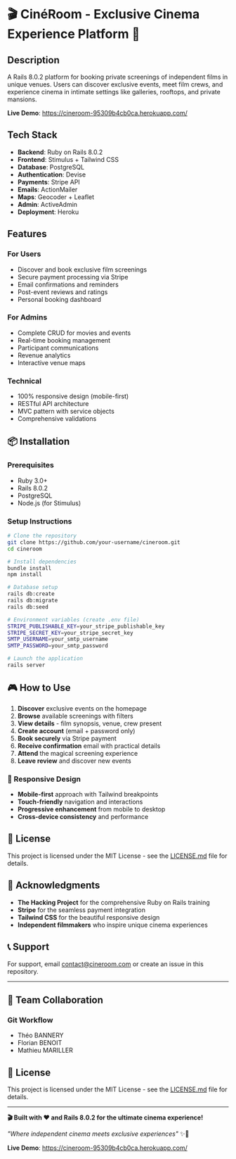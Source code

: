 # 🎬 CinéRoom - Exclusive Cinema Experience Platform 🍿

## Description

A Rails 8.0.2 platform for booking private screenings of independent films in unique venues. Users can discover exclusive events, meet film crews, and experience cinema in intimate settings like galleries, rooftops, and private mansions.

**Live Demo**: https://cineroom-95309b4cb0ca.herokuapp.com/

## Tech Stack

- **Backend**: Ruby on Rails 8.0.2
- **Frontend**: Stimulus + Tailwind CSS
- **Database**: PostgreSQL
- **Authentication**: Devise
- **Payments**: Stripe API
- **Emails**: ActionMailer
- **Maps**: Geocoder + Leaflet
- **Admin**: ActiveAdmin
- **Deployment**: Heroku

## Features

### For Users

- Discover and book exclusive film screenings
- Secure payment processing via Stripe
- Email confirmations and reminders
- Post-event reviews and ratings
- Personal booking dashboard

### For Admins

- Complete CRUD for movies and events
- Real-time booking management
- Participant communications
- Revenue analytics
- Interactive venue maps

### Technical

- 100% responsive design (mobile-first)
- RESTful API architecture
- MVC pattern with service objects
- Comprehensive validations

## 📦 Installation

### Prerequisites

- Ruby 3.0+
- Rails 8.0.2
- PostgreSQL
- Node.js (for Stimulus)

### Setup Instructions

```bash
# Clone the repository
git clone https://github.com/your-username/cineroom.git
cd cineroom

# Install dependencies
bundle install
npm install

# Database setup
rails db:create
rails db:migrate
rails db:seed

# Environment variables (create .env file)
STRIPE_PUBLISHABLE_KEY=your_stripe_publishable_key
STRIPE_SECRET_KEY=your_stripe_secret_key
SMTP_USERNAME=your_smtp_username
SMTP_PASSWORD=your_smtp_password

# Launch the application
rails server
```

## 🎮 How to Use

1. **Discover** exclusive events on the homepage
2. **Browse** available screenings with filters
3. **View details** - film synopsis, venue, crew present
4. **Create account** (email + password only)
5. **Book securely** via Stripe payment
6. **Receive confirmation** email with practical details
7. **Attend** the magical screening experience
8. **Leave review** and discover new events

### 📱 Responsive Design

- **Mobile-first** approach with Tailwind breakpoints
- **Touch-friendly** navigation and interactions
- **Progressive enhancement** from mobile to desktop
- **Cross-device consistency** and performance

###

## 📄 License

This project is licensed under the MIT License - see the [LICENSE.md](LICENSE.md) file for details.

## 🙏 Acknowledgments

- **The Hacking Project** for the comprehensive Ruby on Rails training
- **Stripe** for the seamless payment integration
- **Tailwind CSS** for the beautiful responsive design
- **Independent filmmakers** who inspire unique cinema experiences

## 📞 Support

For support, email contact@cineroom.com or create an issue in this repository.

---

## 🤝 Team Collaboration

### Git Workflow

- Théo BANNERY
- Florian BENOIT
- Mathieu MARILLER

## 📄 License

This project is licensed under the MIT License - see the [LICENSE.md](LICENSE.md) file for details.

---

**🎬 Built with ❤️ and Rails 8.0.2 for the ultimate cinema experience!**

_"Where independent cinema meets exclusive experiences"_ ✨🍿

**Live Demo**: https://cineroom-95309b4cb0ca.herokuapp.com/
